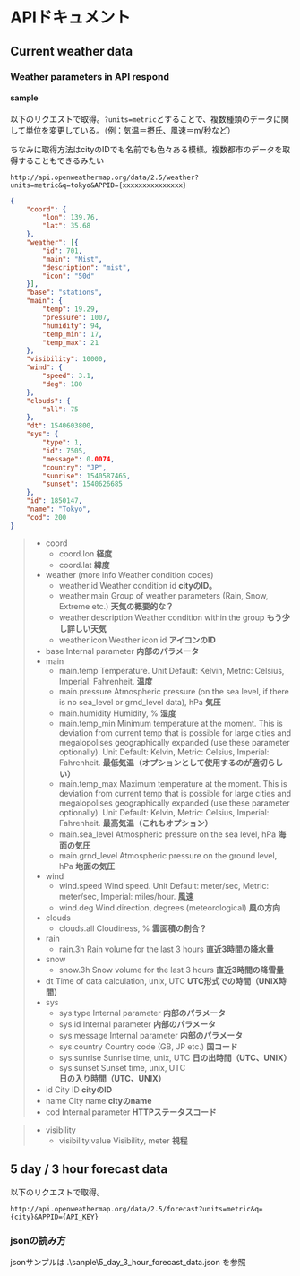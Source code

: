# APIドキュメント

## Current weather data

### Weather parameters in API respond

#### sample

以下のリクエストで取得。`?units=metric`とすることで、複数種類のデータに関して単位を変更している。（例：気温＝摂氏、風速＝m/秒など）

ちなみに取得方法はcityのIDでも名前でも色々ある模様。複数都市のデータを取得することもできるみたい

```
http://api.openweathermap.org/data/2.5/weather?units=metric&q=tokyo&APPID={xxxxxxxxxxxxxxx}
```

```json
{
    "coord": {
        "lon": 139.76,
        "lat": 35.68
    },
    "weather": [{
        "id": 701,
        "main": "Mist",
        "description": "mist",
        "icon": "50d"
    }],
    "base": "stations",
    "main": {
        "temp": 19.29,
        "pressure": 1007,
        "humidity": 94,
        "temp_min": 17,
        "temp_max": 21
    },
    "visibility": 10000,
    "wind": {
        "speed": 3.1,
        "deg": 180
    },
    "clouds": {
        "all": 75
    },
    "dt": 1540603800,
    "sys": {
        "type": 1,
        "id": 7505,
        "message": 0.0074,
        "country": "JP",
        "sunrise": 1540587465,
        "sunset": 1540626685
    },
    "id": 1850147,
    "name": "Tokyo",
    "cod": 200
}
```

>  - coord
>     - coord.lon **経度**
>     - coord.lat **緯度**
> - weather (more info Weather condition codes)
>     - weather.id Weather condition id **cityのID。**
>     - weather.main Group of weather parameters (Rain, Snow, Extreme etc.) **天気の概要的な？**
>     - weather.description Weather condition within the group **もう少し詳しい天気**
>     - weather.icon Weather icon id **アイコンのID**
> - base Internal parameter **内部のパラメータ**
> - main
>     - main.temp Temperature. Unit Default: Kelvin, Metric: Celsius, Imperial: Fahrenheit. **温度**
>     - main.pressure Atmospheric pressure (on the sea level, if there is no sea_level or grnd_level data), hPa **気圧**
>     - main.humidity Humidity, % **湿度**
>     - main.temp_min Minimum temperature at the moment. This is deviation from current temp that is possible for large cities and megalopolises geographically expanded (use these parameter optionally). Unit Default: Kelvin, Metric: Celsius, Imperial: Fahrenheit. **最低気温（オプションとして使用するのが適切らしい）**
>     - main.temp_max Maximum temperature at the moment. This is deviation from current temp that is possible for large cities and megalopolises geographically expanded (use these parameter optionally). Unit Default: Kelvin, Metric: Celsius, Imperial: Fahrenheit. **最高気温（これもオプション）**
>     - main.sea_level Atmospheric pressure on the sea level, hPa **海面の気圧**
>     - main.grnd_level Atmospheric pressure on the ground level, hPa **地面の気圧**
> - wind
>     - wind.speed Wind speed. Unit Default: meter/sec, Metric: meter/sec, Imperial: miles/hour. **風速**
>     - wind.deg Wind direction, degrees (meteorological) **風の方向**
> - clouds
>     - clouds.all Cloudiness, % **雲面積の割合？**
> - rain
>     - rain.3h Rain volume for the last 3 hours **直近3時間の降水量**
> - snow
>     - snow.3h Snow volume for the last 3 hours **直近3時間の降雪量**
> - dt Time of data calculation, unix, UTC **UTC形式での時間（UNIX時間）**
> - sys
>     - sys.type Internal parameter **内部のパラメータ**
>     - sys.id Internal parameter **内部のパラメータ**
>     - sys.message Internal parameter **内部のパラメータ**
>     - sys.country Country code (GB, JP etc.) **国コード**
>     - sys.sunrise Sunrise time, unix, UTC **日の出時間（UTC、UNIX）**
>     - sys.sunset Sunset time, unix, UTC **日の入り時間（UTC、UNIX）**
> - id City ID **cityのID**
> - name City name **cityのname**
> - cod Internal parameter **HTTPステータスコード**

> - visibility 
>     - visibility.value Visibility, meter **視程**

## 5 day / 3 hour forecast data

以下のリクエストで取得。

```
http://api.openweathermap.org/data/2.5/forecast?units=metric&q={city}&APPID={API_KEY}
```

### jsonの読み方

jsonサンプルは .\sanple\5_day_3_hour_forecast_data.json を参照


